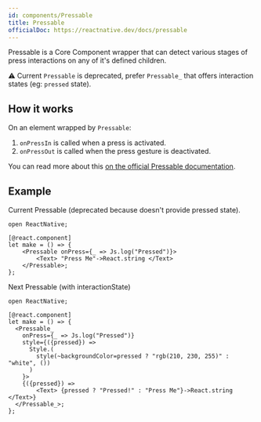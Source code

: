 ```yaml
---
id: components/Pressable
title: Pressable
officialDoc: https://reactnative.dev/docs/pressable
---
```


Pressable is a Core Component wrapper that can detect various stages of press interactions on any of it's defined children.

⚠️ Current `Pressable` is deprecated, prefer `Pressable_` that offers interaction states (eg: `pressed` state).

## How it works

On an element wrapped by `Pressable`:

1. `onPressIn` is called when a press is activated.
2. `onPressOut` is called when the press gesture is deactivated.

You can read more about this [on the official Pressable documentation](https://reactnative.dev/docs/pressable).

## Example

Current Pressable (deprecated because doesn't provide pressed state).

```reason
open ReactNative;

[@react.component]
let make = () => {
    <Pressable onPress={_ => Js.log("Pressed")}>
        <Text> "Press Me"->React.string </Text>
    </Pressable>;
};
```

Next Pressable (with interactionState)

```reason
open ReactNative;

[@react.component]
let make = () => {
  <Pressable_
    onPress={_ => Js.log("Pressed")}
    style={({pressed}) =>
      Style.(
        style(~backgroundColor=pressed ? "rgb(210, 230, 255)" : "white", ())
      )
    }>
    {({pressed}) =>
        <Text> {pressed ? "Pressed!" : "Press Me"}->React.string </Text>}
  </Pressable_>;
};
```
